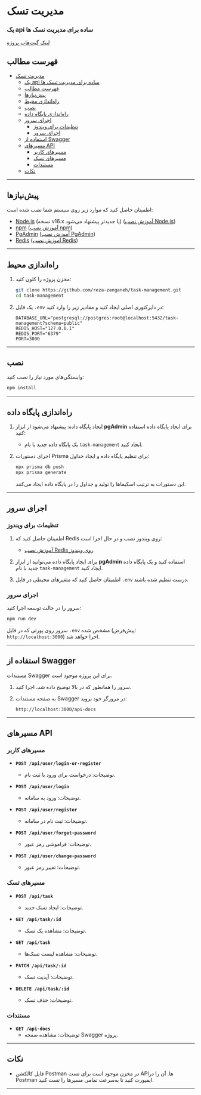 # مدیریت تسک

### یک api ساده برای مدیریت تسک ها

[لینک گیت‌هاب پروژه](https://github.com/reza-zanganeh/task-management)

## فهرست مطالب

- [مدیریت تسک](#مدیریت-تسک)
  - [یک api ساده برای مدیریت تسک ها](#یک-api-ساده-برای-مدیریت-تسک-ها)
  - [فهرست مطالب](#فهرست-مطالب)
  - [پیش‌نیازها](#پیشنیازها)
  - [راه‌اندازی محیط](#راهاندازی-محیط)
  - [نصب](#نصب)
  - [راه‌اندازی پایگاه داده](#راهاندازی-پایگاه-داده)
  - [اجرای سرور](#اجرای-سرور)
    - [تنظیمات برای ویندوز](#تنظیمات-برای-ویندوز)
    - [اجرای سرور](#اجرای-سرور-1)
  - [استفاده از Swagger](#استفاده-از-swagger)
  - [مسیرهای API](#مسیرهای-api)
    - [مسیرهای کاربر](#مسیرهای-کاربر)
    - [مسیرهای تسک](#مسیرهای-تسک)
    - [مستندات](#مستندات)
  - [نکات](#نکات)

---

## پیش‌نیازها

اطمینان حاصل کنید که موارد زیر روی سیستم شما نصب شده است:

- [Node.js](https://nodejs.org/) (نسخه v16.x یا جدیدتر پیشنهاد می‌شود) ([آموزش نصب Node.js](https://nodejs.org/en/download/))
- [npm](https://www.npmjs.com/) ([آموزش نصب npm](https://docs.npmjs.com/downloading-and-installing-node-js-and-npm))
- [PgAdmin](https://www.pgadmin.org/download/pgadmin-4-windows/) ([آموزش نصب PgAdmin](https://www.postgresql.org/download/))
- [Redis](https://redis.io/) ([آموزش نصب Redis](https://redis.io/docs/getting-started/))

---

## راه‌اندازی محیط

1. مخزن پروژه را کلون کنید:

   ```bash
   git clone https://github.com/reza-zanganeh/task-management.git
   cd task-management
   ```

2. یک فایل `.env` در دایرکتوری اصلی ایجاد کنید و مقادیر زیر را وارد کنید:

   ```env
   DATABASE_URL="postgresql://postgres:root@localhost:5432/task-management?schema=public"
   REDIS_HOST="127.0.0.1"
   REDIS_PORT="6379"
   PORT=3000
   ```

---

## نصب

وابستگی‌های مورد نیاز را نصب کنید:

```bash
npm install
```

---

## راه‌اندازی پایگاه داده

1. ایجاد پایگاه داده:
   پیشنهاد می‌شود از ابزار **pgAdmin** برای ایجاد پایگاه داده استفاده کنید:

   - یک پایگاه داده جدید با نام `task-management` ایجاد کنید.

2. اجرای دستورات Prisma برای تنظیم پایگاه داده و ایجاد جداول:

   ```bash
   npx prisma db push
   npx prisma generate
   ```

   این دستورات به ترتیب اسکیماها را تولید و جداول را در پایگاه داده ایجاد می‌کنند.

---

## اجرای سرور

### تنظیمات برای ویندوز

1. اطمینان حاصل کنید که Redis روی ویندوز نصب و در حال اجرا است:

   - [آموزش نصب Redis روی ویندوز](https://redis.io/docs/getting-started/installation/install-redis-on-windows/)

2. برای ایجاد پایگاه داده می‌توانید از ابزار **pgAdmin** استفاده کنید و یک پایگاه داده جدید با نام `task-management` ایجاد کنید.

3. اطمینان حاصل کنید که متغیرهای محیطی در فایل `.env` درست تنظیم شده باشند.

### اجرای سرور

سرور را در حالت توسعه اجرا کنید:

```bash
npm run dev
```

سرور روی پورتی که در فایل `.env` مشخص شده (پیش‌فرض: `http://localhost:3000`) اجرا خواهد شد.

---

## استفاده از Swagger

مستندات Swagger برای این پروژه موجود است.

1. سرور را همانطور که در بالا توضیح داده شد، اجرا کنید.
2. به صفحه مستندات Swagger در مرورگر خود بروید:

   ```
   http://localhost:3000/api-docs
   ```

---

## مسیرهای API

### مسیرهای کاربر

- **`POST /api/user/login-or-register`**

  - توضیحات: درخواست برای ورود یا ثبت نام.

- **`POST /api/user/login`**

  - توضیحات: ورود به سامانه.

- **`POST /api/user/register`**

  - توضیحات: ثبت نام در سامانه.

- **`POST /api/user/forget-password`**

  - توضیحات: فراموشی رمز عبور.

- **`POST /api/user/change-password`**
  - توضیحات: تغییر رمز عبور.

### مسیرهای تسک

- **`POST /api/task`**

  - توضیحات: ایجاد تسک جدید.

- **`GET /api/task/:id`**

  - توضیحات: مشاهده یک تسک.

- **`GET /api/task`**

  - توضیحات: مشاهده لیست تسک‌ها.

- **`PATCH /api/task/:id`**

  - توضیحات: آپدیت تسک.

- **`DELETE /api/task/:id`**
  - توضیحات: حذف تسک.

### مستندات

- **`GET /api-docs`**
  - توضیحات: مشاهده صفحه Swagger پروژه.

---

## نکات

- فایل کالکشن Postman در مخزن موجود است برای تست API‌ها. آن را در Postman ایمپورت کنید تا به‌سرعت تمامی مسیرها را تست کنید.

---
